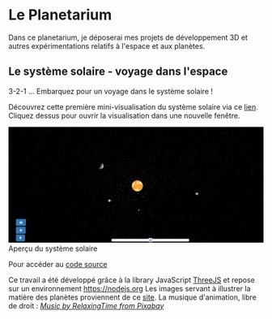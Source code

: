 # Le Planetarium

Dans ce planetarium, je déposerai mes projets de développement 3D et autres expérimentations relatifs à l'espace et aux planètes. 

## Le système solaire - voyage dans l'espace

3-2-1 ... Embarquez pour un voyage dans le système solaire !

Découvrez cette première mini-visualisation du système solaire via ce <a href="https://chloepochon.github.io/threeJS/planetarium/solar-system/" target="_blank">lien</a>. Cliquez dessus pour ouvrir la visualisation dans une nouvelle fenêtre.

<img src="./screenshots/screenshot1.jpg"><a href="" target="_blank"></a></img>Aperçu du système solaire

Pour accéder au <a href="https://github.com/chloepochon/chloepochon.github.io/blob/main/threeJS/planetarium/solar-system/js/main.js" target="_blank">code source</a>

Ce travail a été développé grâce à la library JavaScript <a href="https://threejs.org/" target="_blank">ThreeJS</a> et repose sur un environnement <a href="Node.js" target="_blank">https://nodejs.org</a>
Les images servant à illustrer la matière des planètes proviennent de ce <a href="https://www.solarsystemscope.com" target="_blank">site</a>.
La musique d'animation, libre de droit : <a href="https://pixabay.com/fr/users/relaxingtime-17430502/" target="_blank"><em>Music by RelaxingTime from Pixabay</em></a>
<!-- Ajoutez d'autres sections et contenus pertinents ici -->

